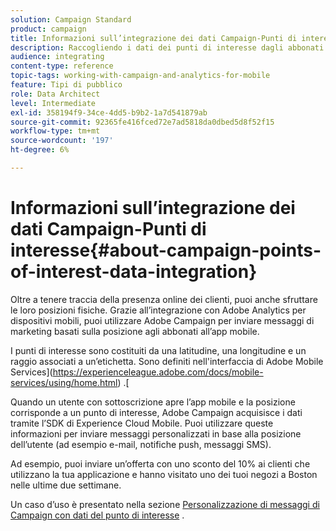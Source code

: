 ```yaml
---
solution: Campaign Standard
product: campaign
title: Informazioni sull’integrazione dei dati Campaign-Punti di interesse
description: Raccogliendo i dati dei punti di interesse dagli abbonati all’app mobile, invia messaggi di marketing basati sulla posizione agli abbonati tramite l’integrazione in Adobe Campaign.
audience: integrating
content-type: reference
topic-tags: working-with-campaign-and-analytics-for-mobile
feature: Tipi di pubblico
role: Data Architect
level: Intermediate
exl-id: 358194f9-34ce-4dd5-b9b2-1a7d541879ab
source-git-commit: 92365fe416fced72e7ad5818da0dbed5d8f52f15
workflow-type: tm+mt
source-wordcount: '197'
ht-degree: 6%

---
```


# Informazioni sull’integrazione dei dati Campaign-Punti di interesse{#about-campaign-points-of-interest-data-integration}

Oltre a tenere traccia della presenza online dei clienti, puoi anche sfruttare le loro posizioni fisiche. Grazie all’integrazione con Adobe Analytics per dispositivi mobili, puoi utilizzare Adobe Campaign per inviare messaggi di marketing basati sulla posizione agli abbonati all’app mobile.

I punti di interesse sono costituiti da una latitudine, una longitudine e un raggio associati a un’etichetta. Sono definiti nell&#39;interfaccia di Adobe Mobile Services](https://experienceleague.adobe.com/docs/mobile-services/using/home.html) .[

Quando un utente con sottoscrizione apre l’app mobile e la posizione corrisponde a un punto di interesse, Adobe Campaign acquisisce i dati tramite l’SDK di Experience Cloud Mobile. Puoi utilizzare queste informazioni per inviare messaggi personalizzati in base alla posizione dell’utente (ad esempio e-mail, notifiche push, messaggi SMS).

Ad esempio, puoi inviare un’offerta con uno sconto del 10% ai clienti che utilizzano la tua applicazione e hanno visitato uno dei tuoi negozi a Boston nelle ultime due settimane.

Un caso d’uso è presentato nella sezione [Personalizzazione di messaggi di Campaign con dati del punto di interesse](../../integrating/using/personalizing-campaign-messages-with-point-of-interest-data.md) .
